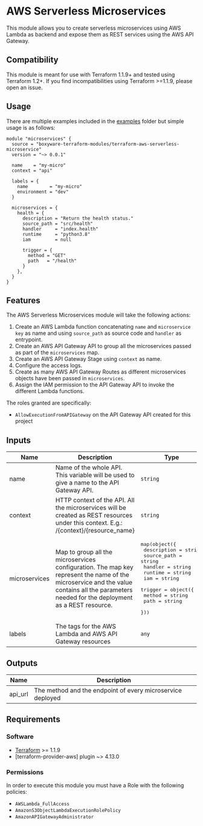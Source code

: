 # AWS Serverless Microservices

This module allows you to create serverless microservices using AWS Lambda as backend and expose them as REST services using the AWS API Gateway.

## Compatibility

This module is meant for use with Terraform 1.1.9+ and tested using Terraform 1.2+. If you find incompatibilities using Terraform >=1.1.9, please open an issue.

## Usage

There are multiple examples included in the [examples](./examples/) folder but simple usage is as follows:

```hcl
module "microservices" {
  source = "boxyware-terraform-modules/terraform-aws-serverless-microservice"
  version = "~> 0.0.1"

  name    = "my-micro"
  context = "api"

  labels = {
    name        = "my-micro"
    environment = "dev"
  }

  microservices = {
    health = {
      description = "Return the health status."
      source_path = "src/health"
      handler     = "index.health"
      runtime     = "python3.8"
      iam         = null
      
      trigger = {
        method = "GET"
        path   = "/health"
      }
    },  
  }
}
```

## Features

The AWS Serverless Microservices module will take the following actions:

1. Create an AWS Lambda function concatenating `name` and `microservice key` as name and using `source_path` as source code and `handler` as entrypoint.
2. Create an AWS API Gateway API to group all the microservices passed as part of the `microservices` map.
3. Create an AWS API Gateway Stage using `context` as name.
4. Configure the access logs.
5. Create as many AWS API Gateway Routes as different microservices objects have been passed in `microservices`.
6. Assign the IAM permission to the API Gateway API to invoke the different Lambda functions.

The roles granted are specifically:

- `AllowExecutionFromAPIGateway` on the API Gateway API created for this project

## Inputs

| Name | Description | Type | Default | Required |
|------|-------------|------|---------|:--------:|
| name | Name of the whole API. This variable will be used to give a name to the API Gateway API. | `string` | n/a | yes |
| context | HTTP context of the API. All the microservices will be created as REST resources under this context. E.g.: /{context}/{resource_name} | `string` | n/a | yes |
| microservices | Map to group all the microservices configuration. The map key represent the name of the microservice and the value contains all the parameters needed for the deployment as a REST resource. | <pre>map(object({<br>    description = string<br>    source_path = string<br>    handler     = string<br>    runtime     = string<br>    iam         = string<br>    trigger = object({<br>      method = string<br>      path   = string<br>  }))</pre> | n/a | yes |
| labels | The tags for the AWS Lambda and AWS API Gateway resources | `any` | `{}` | no |

## Outputs

| Name | Description |
|------|-------------|
| api_url | The method and the endpoint of every microservice deployed |


## Requirements

### Software

-   [Terraform](https://www.terraform.io/downloads.html) >= 1.1.9
-   [terraform-provider-aws] plugin ~> 4.13.0


### Permissions

In order to execute this module you must have a Role with the
following policies:

- `AWSLambda_FullAccess`
- `AmazonS3ObjectLambdaExecutionRolePolicy`
- `AmazonAPIGatewayAdministrator`